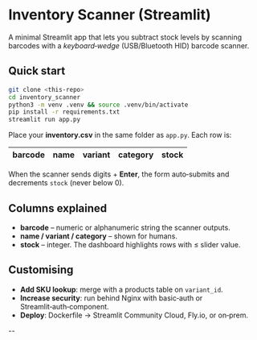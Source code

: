 
# Inventory Scanner (Streamlit)

A minimal Streamlit app that lets you subtract stock levels by scanning
barcodes with a _keyboard‑wedge_ (USB/Bluetooth HID) barcode scanner.

## Quick start

```bash
git clone <this‑repo>
cd inventory_scanner
python3 -m venv .venv && source .venv/bin/activate
pip install -r requirements.txt
streamlit run app.py
```

Place your **inventory.csv** in the same folder as `app.py`. Each row is:

| barcode | name | variant | category | stock |
|---------|------|---------|----------|-------|

When the scanner sends digits + **Enter**, the form auto‑submits and
decrements `stock` (never below 0).

## Columns explained

* **barcode** – numeric or alphanumeric string the scanner outputs.
* **name / variant / category** – shown for humans.
* **stock** – integer. The dashboard highlights rows with ≤ slider value.

## Customising

* **Add SKU lookup**: merge with a products table on `variant_id`.
* **Increase security**: run behind Nginx with basic‑auth or Streamlit‑auth‑component.
* **Deploy**: Dockerfile → Streamlit Community Cloud, Fly.io, or on‑prem.

--
